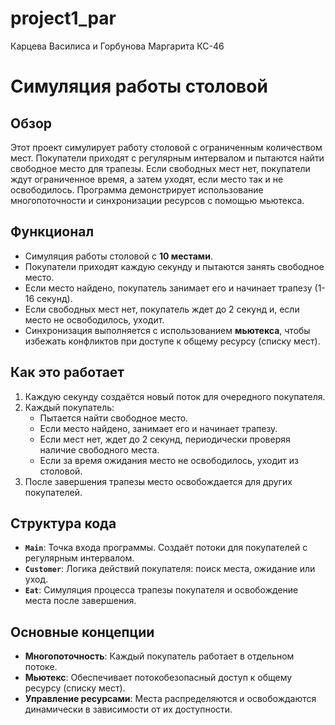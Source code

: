 # project1_par
Карцева Василиса и Горбунова Маргарита КС-46
# Симуляция работы столовой

## Обзор
Этот проект симулирует работу столовой с ограниченным количеством мест. Покупатели приходят с регулярным интервалом и пытаются найти свободное место для трапезы. Если свободных мест нет, покупатели ждут ограниченное время, а затем уходят, если место так и не освободилось. Программа демонстрирует использование многопоточности и синхронизации ресурсов с помощью мьютекса.

## Функционал
- Симуляция работы столовой с **10 местами**.
- Покупатели приходят каждую секунду и пытаются занять свободное место.
- Если место найдено, покупатель занимает его и начинает трапезу (1-16 секунд).
- Если свободных мест нет, покупатель ждет до 2 секунд и, если место не освободилось, уходит.
- Синхронизация выполняется с использованием **мьютекса**, чтобы избежать конфликтов при доступе к общему ресурсу (списку мест).

## Как это работает
1. Каждую секунду создаётся новый поток для очередного покупателя.
2. Каждый покупатель:
   - Пытается найти свободное место.
   - Если место найдено, занимает его и начинает трапезу.
   - Если мест нет, ждет до 2 секунд, периодически проверяя наличие свободного места.
   - Если за время ожидания место не освободилось, уходит из столовой.
3. После завершения трапезы место освобождается для других покупателей.

## Структура кода
- **`Main`**: Точка входа программы. Создаёт потоки для покупателей с регулярным интервалом.
- **`Customer`**: Логика действий покупателя: поиск места, ожидание или уход.
- **`Eat`**: Симуляция процесса трапезы покупателя и освобождение места после завершения.

## Основные концепции
- **Многопоточность**: Каждый покупатель работает в отдельном потоке.
- **Мьютекс**: Обеспечивает потокобезопасный доступ к общему ресурсу (списку мест).
- **Управление ресурсами**: Места распределяются и освобождаются динамически в зависимости от их доступности.
